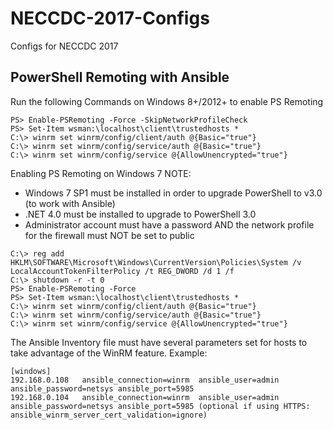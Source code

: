 # NECCDC-2017-Configs
Configs for NECCDC 2017

## PowerShell Remoting with Ansible
Run the following Commands on Windows 8+/2012+ to enable PS Remoting
```
PS> Enable-PSRemoting -Force -SkipNetworkProfileCheck
PS> Set-Item wsman:\localhost\client\trustedhosts *
C:\> winrm set winrm/config/client/auth @{Basic="true"}
C:\> winrm set winrm/config/service/auth @{Basic="true"}
C:\> winrm set winrm/config/service @{AllowUnencrypted="true"}
```

Enabling PS Remoting on Windows 7 
NOTE: 
* Windows 7 SP1 must be installed in order to upgrade PowerShell to v3.0 (to work with Ansible)
* .NET 4.0 must be installed to upgrade to PowerShell 3.0
* Administrator account must have a password AND the network profile for the firewall must NOT be set to public
```
C:\> reg add HKLM\SOFTWARE\Microsoft\Windows\CurrentVersion\Policies\System /v LocalAccountTokenFilterPolicy /t REG_DWORD /d 1 /f
C:\> shutdown -r -t 0
PS> Enable-PSRemoting -Force 
PS> Set-Item wsman:\localhost\client\trustedhosts *
C:\> winrm set winrm/config/client/auth @{Basic="true"}
C:\> winrm set winrm/config/service/auth @{Basic="true"}
C:\> winrm set winrm/config/service @{AllowUnencrypted="true"}
```


The Ansible Inventory file must have several parameters set for hosts to take advantage of the WinRM feature. 
Example:
```
[windows]
192.168.0.108   ansible_connection=winrm  ansible_user=admin    ansible_password=netsys ansible_port=5985
192.168.0.104   ansible_connection=winrm  ansible_user=admin    ansible_password=netsys ansible_port=5985 (optional if using HTTPS: ansible_winrm_server_cert_validation=ignore)
```


